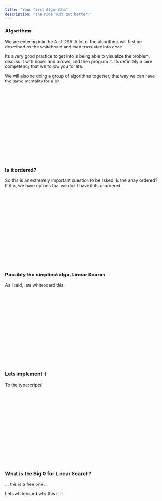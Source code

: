 ```yaml
---
title: "Your first Algorithm"
description: "The ride just got better!"
---
```


### Algorithms
We are entering into the A of DSA!  A lot of the algorithms will first be
described on the whiteboard and then translated into code.

Its a very good practice to get into is being able to visualize the problem,
discuss it with boxes and arrows, and then program it.  Its definitely a core
competency that will follow you for life.

We will also be doing a group of algorithms together, that way we can have the
same mentality for a bit.

<br/>
<br/>
<br/>
<br/>
<br/>
<br/>
<br/>
<br/>
<br/>
<br/>
<br/>
<br/>
<br/>
<br/>

### Is it ordered?
So this is an extremely important question to be asked.  Is the array ordered?
If it is, we have options that we don't have if its unordered.

<br/>
<br/>
<br/>
<br/>
<br/>
<br/>
<br/>
<br/>
<br/>
<br/>
<br/>
<br/>
<br/>
<br/>

### Possibly the simpliest algo, Linear Search
As I said, lets whiteboard this.

<br/>
<br/>
<br/>
<br/>
<br/>
<br/>
<br/>
<br/>
<br/>
<br/>
<br/>
<br/>
<br/>
<br/>

### Lets implement it
To the typescripts!

<br/>
<br/>
<br/>
<br/>
<br/>
<br/>
<br/>
<br/>
<br/>
<br/>
<br/>
<br/>
<br/>
<br/>

### What is the Big O for Linear Search?
... this is a free one ...

Lets whiteboard why this is it.

<br/>
<br/>
<br/>
<br/>
<br/>
<br/>
<br/>
<br/>
<br/>
<br/>
<br/>
<br/>
<br/>
<br/>

